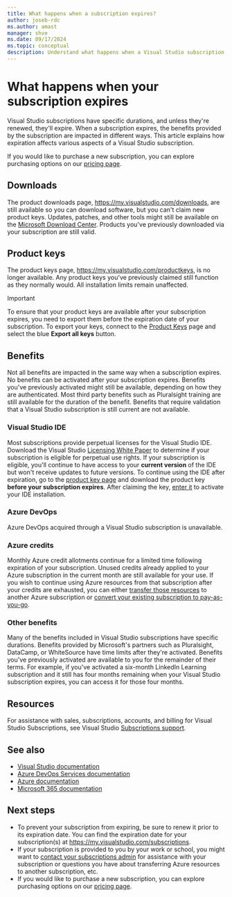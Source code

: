 ```yaml
---
title: What happens when a subscription expires?
author: joseb-rdc
ms.author: amast
manager: shve
ms.date: 09/17/2024
ms.topic: conceptual
description: Understand what happens when a Visual Studio subscription expires, including changes to available downloads, product keys, Azure credits, and other benefits.
---
```


# What happens when your subscription expires

Visual Studio subscriptions have specific durations, and unless they're renewed, they'll expire. When a subscription expires, the benefits provided by the subscription are impacted in different ways. This article explains how expiration affects various aspects of a Visual Studio subscription. 

If you would like to purchase a new subscription, you can explore purchasing options on our [pricing page](https://visualstudio.microsoft.com/vs/pricing).

## Downloads

The product downloads page, <https://my.visualstudio.com/downloads>, are still available so you can download software, but you can't claim new product keys. Updates, patches, and other tools might still be available on the [Microsoft Download Center](https://www.microsoft.com/downloads). Products you've previously downloaded via your subscription are still valid.

## Product keys

The product keys page, <https://my.visualstudio.com/productkeys>, is no longer available. Any product keys you've previously claimed still function as they normally would. All installation limits remain unaffected.  
> [!IMPORTANT]
> To ensure that your product keys are available after your subscription expires, you need to export them before the expiration date of your subscription. To export your keys, connect to the [Product Keys](https://my.visualstudio.com/productkeys) page and select the blue **Export all keys** button.  

## Benefits 

Not all benefits are impacted in the same way when a subscription expires. No benefits can be activated after your subscription expires. Benefits you've previously activated might still be available, depending on how they are authenticated. Most third party benefits such as Pluralsight training are still available for the duration of the benefit. Benefits that require validation that a Visual Studio subscription is still current are not available.

### Visual Studio IDE

Most subscriptions provide perpetual licenses for the Visual Studio IDE. Download the Visual Studio [Licensing White Paper](https://aka.ms/vslicensing) to determine if your subscription is eligible for perpetual use rights. If your subscription is eligible, you'll continue to have access to your **current version** of the IDE but won't receive updates to future versions. To continue using the IDE after expiration, go to the [product key page](https://my.visualstudio.com/productkeys) and download the product key **before your subscription expires**. After claiming the key, [enter it](/visualstudio/ide/how-to-unlock-visual-studio#enter-a-product-key) to activate your IDE installation.  

### Azure DevOps

Azure DevOps acquired through a Visual Studio subscription is unavailable.  

### Azure credits

Monthly Azure credit allotments continue for a limited time following expiration of your subscription. Unused credits already applied to your Azure subscription in the current month are still available for your use. If you wish to continue using Azure resources from that subscription after your credits are exhausted, you can either [transfer those resources](/azure/azure-resource-manager/management/move-resource-group-and-subscription) to another Azure subscription or [convert your existing subscription to pay-as-you-go](/azure/cost-management-billing/manage/spending-limit#remove-the-spending-limit-in-azure-portal).

### Other benefits

Many of the benefits included in Visual Studio subscriptions have specific durations. Benefits provided by Microsoft's partners such as Pluralsight, DataCamp, or WhiteSource have time limits after they're activated. Benefits you've previously activated are available to you for the remainder of their terms. For example, if you've activated a six-month LinkedIn Learning subscription and it still has four months remaining when your Visual Studio subscription expires, you can access it for those four months.  

## Resources

For assistance with sales, subscriptions, accounts, and billing for Visual Studio Subscriptions, see Visual Studio [Subscriptions support](https://aka.ms/vssubscriberhelp).

## See also

+ [Visual Studio documentation](/visualstudio/)
+ [Azure DevOps Services documentation](/azure/devops/)
+ [Azure documentation](/azure/)
+ [Microsoft 365 documentation](/microsoft-365/)

## Next steps

+ To prevent your subscription from expiring, be sure to renew it prior to its expiration date. You can find the expiration date for your subscription(s) at <https://my.visualstudio.com/subscriptions>.
+ If your subscription is provided to you by your work or school, you might want to [contact your subscriptions admin](contact-my-admin.md) for assistance with your subscription or questions you have about transferring Azure resources to another subscription, etc.
+ If you would like to purchase a new subscription, you can explore purchasing options on our [pricing page](https://visualstudio.microsoft.com/vs/pricing).
